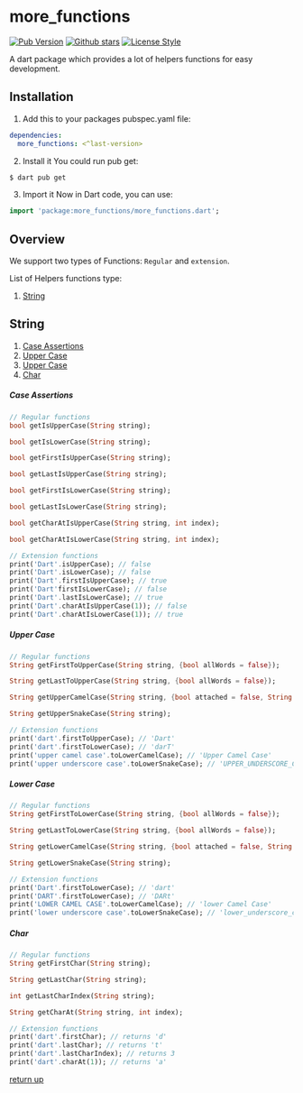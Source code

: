 # more_functions

[![Pub Version](https://img.shields.io/pub/v/more_functions?color=blue&logo=dart)](https://pub.dev/packages/more_functions)
[![Github stars](https://img.shields.io/github/stars/elbeicktalat/dart_more_functions?logo=github)](https://github.com/elbeicktalat/dart_more_functions)
[![License Style](https://img.shields.io/github/license/elbeicktalat/dart_more_functions)](https://github.com/elbeicktalat/dart_more_functions/blob/main/LICENSE)

A dart package which provides a lot of helpers functions for easy development.

## Installation

1) Add this to your packages pubspec.yaml file:

```yaml
dependencies:
  more_functions: <^last-version>
```

2) Install it You could run pub get:

```bash
$ dart pub get
```

3) Import it Now in Dart code, you can use:

```dart
import 'package:more_functions/more_functions.dart';
```

## Overview

We support two types of Functions: `Regular` and `extension`.

List of Helpers functions type:

1. [String](#string)

## String

1. [Case Assertions](#case-assertions)
1. [Upper Case](#upper-case)
1. [Upper Case](#lower-case)
1. [Char](#char)

##### Case Assertions

```dart
// Regular functions
bool getIsUpperCase(String string);

bool getIsLowerCase(String string);

bool getFirstIsUpperCase(String string);

bool getLastIsUpperCase(String string);

bool getFirstIsLowerCase(String string);

bool getLastIsLowerCase(String string);

bool getCharAtIsUpperCase(String string, int index);

bool getCharAtIsLowerCase(String string, int index);

// Extension functions
print('Dart'.isUpperCase); // false
print('Dart'.isLowerCase); // false
print('Dart'.firstIsUpperCase); // true
print('Dart'firstIsLowerCase); // false
print('Dart'.lastIsLowerCase); // true
print('Dart'.charAtIsUpperCase(1)); // false
print('Dart'.charAtIsLowerCase(1)); // true

```


##### Upper Case

```dart
// Regular functions
String getFirstToUpperCase(String string, {bool allWords = false});

String getLastToUpperCase(String string, {bool allWords = false});

String getUpperCamelCase(String string, {bool attached = false, String betweenWords = ''});

String getUpperSnakeCase(String string);

// Extension functions
print('dart'.firstToUpperCase); // 'Dart'
print('dart'.firstToLowerCase); // 'darT'
print('upper camel case'.toLowerCamelCase); // 'Upper Camel Case'
print('upper underscore case'.toLowerSnakeCase); // 'UPPER_UNDERSCORE_CASE'
```

##### Lower Case

```dart
// Regular functions
String getFirstToLowerCase(String string, {bool allWords = false});

String getLastToLowerCase(String string, {bool allWords = false});

String getLowerCamelCase(String string, {bool attached = false, String betweenWords = ''});

String getLowerSnakeCase(String string);

// Extension functions
print('Dart'.firstToLowerCase); // 'dart'
print('DART'.firstToLowerCase); // 'DARt'
print('LOWER CAMEL CASE'.toLowerCamelCase); // 'lower Camel Case'
print('lower underscore case'.toLowerSnakeCase); // 'lower_underscore_case'
```

##### Char

```dart
// Regular functions
String getFirstChar(String string);

String getLastChar(String string);

int getLastCharIndex(String string);

String getCharAt(String string, int index);

// Extension functions
print('dart'.firstChar); // returns 'd'
print('dart'.lastChar); // returns 't'
print('dart'.lastCharIndex); // returns 3
print('dart'.charAt(1)); // returns 'a'
```

[return up](#more_functions)